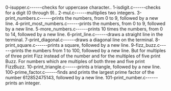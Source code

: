 0-isupper.c------checks for uppercase character..  1-isdigit.c------checks for a digit (0 through 9)..  2-mul.c------multiplies two integers.  3-print_numbers.c------prints the numbers, from 0 to 9, followed by a new line.  4-print_most_numbers.c------prints the numbers, from 0 to 9, followed by a new line.  5-more_numbers.c------prints 10 times the numbers, from 0 to 14, followed by a new line.  6-print_line.c------draws a straight line in the terminal.  7-print_diagonal.c------draws a diagonal line on the terminal.  8-print_square.c------prints a square, followed by a new line.  9-fizz_buzz.c------prints the numbers from 1 to 100, followed by a new line. But for multiples of three print Fizz instead of the number and for the multiples of five print Buzz. For numbers which are multiples of both three and five print FizzBuzz.  10-print_triangle.c------prints a triangle, followed by a new line.  100-prime_factor.c------finds and prints the largest prime factor of the number 612852475143, followed by a new line.  101-print_number.c------ prints an integer.  
